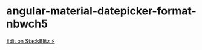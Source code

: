 # angular-material-datepicker-format-nbwch5

[Edit on StackBlitz ⚡️](https://stackblitz.com/edit/angular-material-datepicker-format-rsuve3)